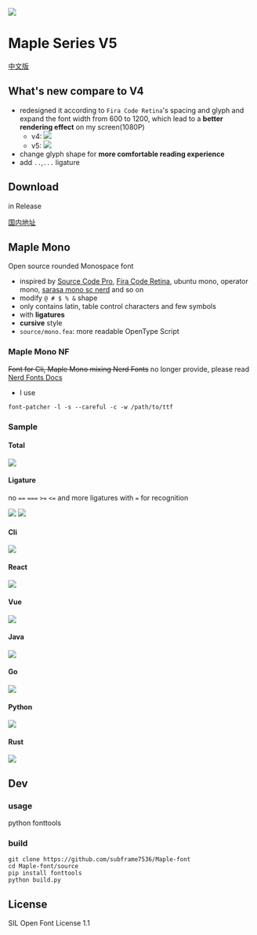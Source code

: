 ![](/img/head.svg)

# Maple Series V5

[中文版](/README_CN.md)

## What's new compare to V4

- redesigned it according to `Fira Code Retina`'s spacing and glyph and expand the font width from 600 to 1200, which lead to a **better rendering effect** on my screen(1080P)
  - v4: ![](/img/sizechange.gif)
  - v5: ![](/img/sizechange1.gif)
- change glyph shape for **more comfortable reading experience**
- add `..`,`...` ligature

## Download

in Release

[国内地址](https://gitee.com/subframe7536/Maple/releases/v5.0)

## Maple Mono

Open source rounded Monospace font

- inspired by [Source Code Pro](https://github.com/adobe-fonts/source-code-pro), [Fira Code Retina](https://github.com/tonsky/FiraCode), ubuntu mono, operator mono, [sarasa mono sc nerd](https://github.com/laishulu/Sarasa-Mono-SC-Nerd) and so on
- modify `@ # $ % &` shape
- only contains latin, table control characters and few symbols
- with **ligatures**
- **cursive** style
- `source/mono.fea`: more readable OpenType Script

### Maple Mono NF

~~Font for Cli, Maple Mono mixing Nerd Fonts~~
no longer provide, please read [Nerd Fonts Docs](https://github.com/ryanoasis/nerd-fonts#option-8-patch-your-own-font)

- I use

```shell
font-patcher -l -s --careful -c -w /path/to/ttf
```

### Sample

#### Total

![](img/base.png)

#### Ligature

no `==` `===` `>=` `<=` and more ligatures with `=` for recognition

![](img/ligature.png)
![](img/ligature.gif)

#### Cli

![](img/code_sample/cli.webp)

#### React

![](img/code_sample/react.webp)

#### Vue

![](img/code_sample/vue.webp)

#### Java

![](img/code_sample/java.webp)

#### Go

![](img/code_sample/go.webp)

#### Python

![](img/code_sample/python.webp)

#### Rust

![](img/code_sample/rust.webp)

## Dev

### usage

python fonttools

### build

```
git clone https://github.com/subframe7536/Maple-font
cd Maple-font/source
pip install fonttools
python build.py
```

## License

SIL Open Font License 1.1
